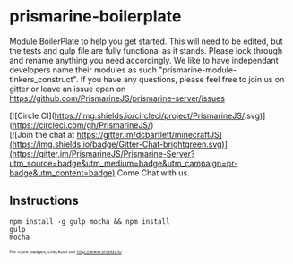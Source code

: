 # prismarine-boilerplate
Module BoilerPlate to help you get started.  This will need to be edited, but the tests and gulp file are fully functional as it stands.  Please look through and rename anything you need accordingly.  We like to have independant developers name their modules as such "prismarine-module-tinkers_construct".  If you have any questions, please feel free to join us on gitter or leave an issue open on https://github.com/PrismarineJS/prismarine-server/issues

[![Circle CI](https://img.shields.io/circleci/project/PrismarineJS/<Your package here>.svg)](https://circleci.com/gh/PrismarineJS/<Your package here>)<br />
[![Join the chat at https://gitter.im/dcbartlett/minecraftJS](https://img.shields.io/badge/Gitter-Chat-brightgreen.svg)](https://gitter.im/PrismarineJS/Prismarine-Server?utm_source=badge&utm_medium=badge&utm_campaign=pr-badge&utm_content=badge) Come Chat with us.

## Instructions

```
npm install -g gulp mocha && npm install
gulp
mocha
```

<span style="font-size: 8px;">For more badges, checkout out http://www.shields.io</span>